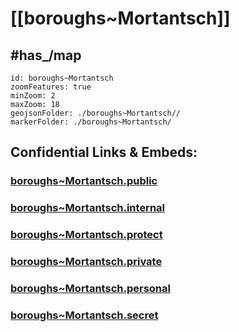 # [[boroughs~Mortantsch]] 


## #has_/map  



```leaflet
id: boroughs~Mortantsch
zoomFeatures: true 
minZoom: 2 
maxZoom: 18
geojsonFolder: ./boroughs~Mortantsch//
markerFolder: ./boroughs~Mortantsch/
```



## Confidential Links & Embeds: 

### [boroughs~Mortantsch.public](/_public/\Earth\Continent\Europe\Europe~Central\Austria\Austrias_States\Steiermark\counties~SM\Weiz\cities~Weiz\Mortantschboroughs~Mortantsch.public.md) 

### [boroughs~Mortantsch.internal](/_internal/\Earth\Continent\Europe\Europe~Central\Austria\Austrias_States\Steiermark\counties~SM\Weiz\cities~Weiz\Mortantschboroughs~Mortantsch.internal.md) 

### [boroughs~Mortantsch.protect](/_protect/\Earth\Continent\Europe\Europe~Central\Austria\Austrias_States\Steiermark\counties~SM\Weiz\cities~Weiz\Mortantschboroughs~Mortantsch.protect.md) 

### [boroughs~Mortantsch.private](/_private/\Earth\Continent\Europe\Europe~Central\Austria\Austrias_States\Steiermark\counties~SM\Weiz\cities~Weiz\Mortantschboroughs~Mortantsch.private.md) 

### [boroughs~Mortantsch.personal](/_personal/\Earth\Continent\Europe\Europe~Central\Austria\Austrias_States\Steiermark\counties~SM\Weiz\cities~Weiz\Mortantschboroughs~Mortantsch.personal.md) 

### [boroughs~Mortantsch.secret](/_secret/\Earth\Continent\Europe\Europe~Central\Austria\Austrias_States\Steiermark\counties~SM\Weiz\cities~Weiz\Mortantschboroughs~Mortantsch.secret.md)

